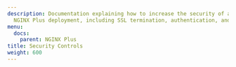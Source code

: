 ```yaml
---
description: Documentation explaining how to increase the security of an NGINX or
  NGINX Plus deployment, including SSL termination, authentication, and access control.
menu:
  docs:
    parent: NGINX Plus
title: Security Controls
weight: 600
---
```

